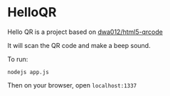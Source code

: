 # HelloQR

Hello QR is a project based on [dwa012/html5-qrcode](https://github.com/dwa012/html5-qrcode)

It will scan the QR code and make a beep sound. 

To run: 
```
nodejs app.js
```
Then on your browser, open `localhost:1337`